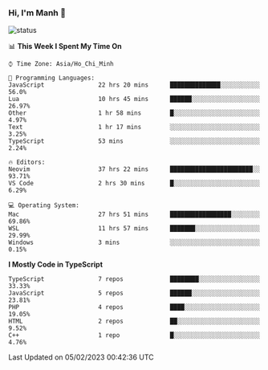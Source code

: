 ### Hi, I'm Manh 👋

![status](https://badge.stateful.com/manhhn01/status.svg)

<!--START_SECTION:waka-->
📊 **This Week I Spent My Time On** 

```text
⌚︎ Time Zone: Asia/Ho_Chi_Minh

💬 Programming Languages: 
JavaScript               22 hrs 20 mins      ██████████████░░░░░░░░░░░   56.0% 
Lua                      10 hrs 45 mins      ██████░░░░░░░░░░░░░░░░░░░   26.97% 
Other                    1 hr 58 mins        █░░░░░░░░░░░░░░░░░░░░░░░░   4.97% 
Text                     1 hr 17 mins        ░░░░░░░░░░░░░░░░░░░░░░░░░   3.25% 
TypeScript               53 mins             ░░░░░░░░░░░░░░░░░░░░░░░░░   2.24%

🔥 Editors: 
Neovim                   37 hrs 22 mins      ███████████████████████░░   93.71% 
VS Code                  2 hrs 30 mins       █░░░░░░░░░░░░░░░░░░░░░░░░   6.29%

💻 Operating System: 
Mac                      27 hrs 51 mins      █████████████████░░░░░░░░   69.86% 
WSL                      11 hrs 57 mins      ███████░░░░░░░░░░░░░░░░░░   29.99% 
Windows                  3 mins              ░░░░░░░░░░░░░░░░░░░░░░░░░   0.15%

```

**I Mostly Code in TypeScript** 

```text
TypeScript               7 repos             ████████░░░░░░░░░░░░░░░░░   33.33% 
JavaScript               5 repos             ██████░░░░░░░░░░░░░░░░░░░   23.81% 
PHP                      4 repos             ████░░░░░░░░░░░░░░░░░░░░░   19.05% 
HTML                     2 repos             ██░░░░░░░░░░░░░░░░░░░░░░░   9.52% 
C++                      1 repo              █░░░░░░░░░░░░░░░░░░░░░░░░   4.76%

```



 Last Updated on 05/02/2023 00:42:36 UTC
<!--END_SECTION:waka-->
